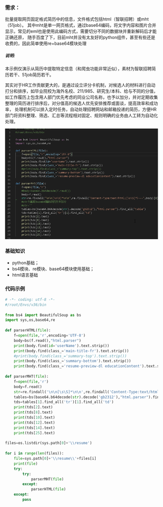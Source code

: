 ### 需求：
批量提取网页固定格式简历中的信息，文件格式包括html（智联招聘）或mht（51job）。
其中mht是单一网页格式，通过base64编码，将文字内容和图片合并显示，常见的eml也是使用此编码方式，需要切分不同的数据块并重新解码后才能正确还原，
随手百度了下，目前mht并没有太友好的python组件，甚至有些还是收费的，因此简单使用re+base64模块处理

##### 说明:
本示例仅演示从简历中提取特定信息（和爬虫功能非常近似），素材为智联招聘简历若干、51job简历若干。

其实对于HR工作贡献更大的，是通过设立评分卡机制，对候选人的材料进行自动打分和排序，如毕业院校为海外名校、211/985、研究生/本科、给与不同的分值，
如工作履历上包含用人部门优先考虑的同业公司名称，也予以加分，并对定期收集整理的简历进行排序后，对分值高的候选人优先安排推荐或面谈，提高效率和成功率，
处理机制可以排入定时任务，自动处理招聘网站和邮箱投递的简历，方便HR部门将资料整理、筛选、汇总等流程相对固定、规则明确的业务由人工转为自动化处理。

![示例](https://github.com/QingYu2017/pic/blob/master/16.gif)

### 基础知识
- python基础；
- bs4模块、re模块、base64模块使用基础；
- html语言基础

### 代码示例
```python
# -*- coding: utf-8 -*- 
#/root/Envs/v36/bin

from bs4 import BeautifulSoup as bs
import sys,os,base64,re

def parserHTML(file):
    f=open(file,'r',encoding='UTF-8')
    body=bs(f.read(),"html.parser")
    print(body.find(id='userName').text.strip())
    print(body.find(class_='main-title-fr').text.strip())
    #print(body.find(class_='summary-top').text.strip())
    print(body.find(class_='summary-bottom').text.strip())
    print(body.find(class_='resume-preview-dl educationContent').text.strip())

def parserMHT(file):
    f=open(file,'r')
    body=f.read()
    str=re.findall('\n\n[\s\S]*\n\n',re.findall('Content-Type:text/html;[\s\S]*?---',body)[0])[0][3:-2]
    tables=bs(base64.b64decode(str).decode('gb2312'),"html.parser").find_all('table')
    tds=tables[1].find_all('tr')[1].find_all('td')
    print(tds[2].text)
    print(tds[8].text)
    print(tds[10].text)
    print(tds[12].text)
    print(tds[14].text)
    print(tds[25].text)

files=os.listdir(sys.path[0]+'\\resume')

for i in range(len(files)):
    file=sys.path[0]+'\\resume\\'+files[i]
    print(file)
    try:
        try:
            parserMHT(file)
        except:
            parserHTML(file)
    except:
        pass
```
